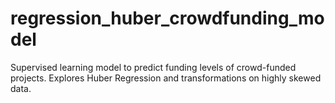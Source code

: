 # regression_huber_crowdfunding_model
Supervised learning model to predict funding levels of crowd-funded projects. Explores Huber Regression and transformations on highly skewed data.
